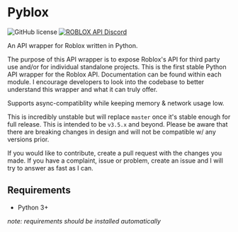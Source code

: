 # Pyblox

![GitHub license](https://img.shields.io/badge/license-MIT-blue.svg)
[![ROBLOX API Discord](https://img.shields.io/badge/discord-roblox%20api%20chat-blue.svg)](https://discord.gg/EDXNdAT)

An API wrapper for Roblox written in Python.

The purpose of this API wrapper is to expose Roblox's API for third party use and/or for individual standalone projects.
This is the first stable Python API wrapper for the Roblox API. Documentation can be found within each module. I encourage
developers to look into the codebase to better understand this wrapper and what it can truly offer. 

Supports async-compatiblity while keeping memory & network usage low. 

This is incredibly unstable but will replace ``master`` once it's stable enough for full release. 
This is intended to be ``v3.5.x`` and beyond. Please be aware that there are breaking changes in design
and will not be compatible w/ any versions prior. 

If you would like to contribute, create a pull request with the changes you made. If you have a complaint, issue or problem, create an issue and I will try to answer as fast as I can. 


## Requirements

- Python 3+

*note: requirements should be installed automatically*